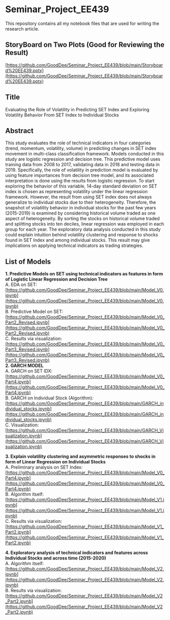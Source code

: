 # Seminar_Project_EE439
This repository contains all my notebook files that are used for writing the research article. 
  
  
## StoryBoard on Two Plots (Good for Reviewing the Result)    
[https://github.com/GoodDee/Seminar_Project_EE439/blob/main/Storyboard%20EE439.pptx](https://github.com/GoodDee/Seminar_Project_EE439/blob/main/Storyboard%20EE439.pptx)  
  
  
## Title  
Evaluating the Role of Volatility in Predicting SET Index and Exploring Volatility Behavior From SET Index to Individual Stocks  
  
## Abstract  
This study evaluates the role of technical indicators in four categories (trend, momentum, volatility, volume) in predicting changes in SET index movement in multi-class classification framework. Models conducted in this study are logistic regression and decision tree. This predictive model uses training data from 2008 to 2017, validating data in 2018 and testing data in 2019. Specifically, the role of volatility in prediction model is evaluated by using feature importances from decision tree model, and its associated interpretation is done using the results from logistic regression. To start exploring the behavior of this variable, 14-day standard deviation on SET index is chosen as representing volatility under the linear regression framework. However, the result from using SET index does not always generalize to individual stocks due to their heterogeneity. Therefore, the snapshot of volatility behavior in individual stocks for the past few years (2015-2019) is examined by considering historical volume traded as one aspect of heterogeneity. By sorting the stocks on historical volume traded and splitting stocks into ten deciles, linear regression was employed in each group for each year. The exploratory data analysis conducted in this study could explain intuition behind volatility clustering and response to shocks found in SET Index and among individual stocks. This result may give implications on applying technical indicators as trading strategies.  
  
## List of Models  
  
**1. Predictive Models on SET using technical indicators as features in form of Logistic Linear Regression and Decision Tree**  
  A. EDA on SET: [https://github.com/GoodDee/Seminar_Project_EE439/blob/main/Model_V0.ipynb](https://github.com/GoodDee/Seminar_Project_EE439/blob/main/Model_V0.ipynb)  
  B. Predictive Model on SET: [https://github.com/GoodDee/Seminar_Project_EE439/blob/main/Model_V0_Part2_Revised.ipynb](https://github.com/GoodDee/Seminar_Project_EE439/blob/main/Model_V0_Part2_Revised.ipynb)  
  C. Results via visualization: [https://github.com/GoodDee/Seminar_Project_EE439/blob/main/Model_V0_Part3_Revised.ipynb](https://github.com/GoodDee/Seminar_Project_EE439/blob/main/Model_V0_Part3_Revised.ipynb)  
**2. GARCH MODEL**  
  A. GARCH on SET IDX: [https://github.com/GoodDee/Seminar_Project_EE439/blob/main/Model_V0_Part4.ipynb](https://github.com/GoodDee/Seminar_Project_EE439/blob/main/Model_V0_Part4.ipynb)  
  B. GARCH on Individual Stock (Algorithm): [https://github.com/GoodDee/Seminar_Project_EE439/blob/main/GARCH_individual_stocks.ipynb](https://github.com/GoodDee/Seminar_Project_EE439/blob/main/GARCH_individual_stocks.ipynb)  
  C. Visualization: [https://github.com/GoodDee/Seminar_Project_EE439/blob/main/GARCH_Visualization.ipynb](https://github.com/GoodDee/Seminar_Project_EE439/blob/main/GARCH_Visualization.ipynb)  
  
**3. Explain volatility clustering and asymmetric responses to shocks in form of Linear Regression on Individual Stocks**  
  A. Preliminary analysis on SET Index: [https://github.com/GoodDee/Seminar_Project_EE439/blob/main/Model_V0_Part4.ipynb](https://github.com/GoodDee/Seminar_Project_EE439/blob/main/Model_V0_Part4.ipynb)  
  B. Algorithm itself: [https://github.com/GoodDee/Seminar_Project_EE439/blob/main/Model_V1.ipynb](https://github.com/GoodDee/Seminar_Project_EE439/blob/main/Model_V1.ipynb)  
  C. Results via visualization: [https://github.com/GoodDee/Seminar_Project_EE439/blob/main/Model_V1_Part2.ipynb](https://github.com/GoodDee/Seminar_Project_EE439/blob/main/Model_V1_Part2.ipynb)  
  
**4. Exploratory analysis of technical indicators and features across Individual Stocks and across time (2015-2020)**  
  A. Algorithm itself: [https://github.com/GoodDee/Seminar_Project_EE439/blob/main/Model_V2.ipynb](https://github.com/GoodDee/Seminar_Project_EE439/blob/main/Model_V2.ipynb)  
  B. Results via visualization: [https://github.com/GoodDee/Seminar_Project_EE439/blob/main/Model_V2_Part2.ipynb](https://github.com/GoodDee/Seminar_Project_EE439/blob/main/Model_V2_Part2.ipynb)  
